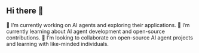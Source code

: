 ## Hi there 👋
🔭 I’m currently working on AI agents and exploring their applications.
🌱 I’m currently learning about AI agent development and open-source contributions.
👯 I’m looking to collaborate on open-source AI agent projects and learning with like-minded individuals.

<!--
**zlb22/zlb22** is a ✨ _special_ ✨ repository because its `README.md` (this file) appears on your GitHub profile.

Here are some ideas to get you started:

- 🔭 I’m currently working on ...
- 🌱 I’m currently learning ...
- 👯 I’m looking to collaborate on ...
- 🤔 I’m looking for help with ...
- 💬 Ask me about ...
- 📫 How to reach me: ...
- 😄 Pronouns: ...
- ⚡ Fun fact: ...
-->
